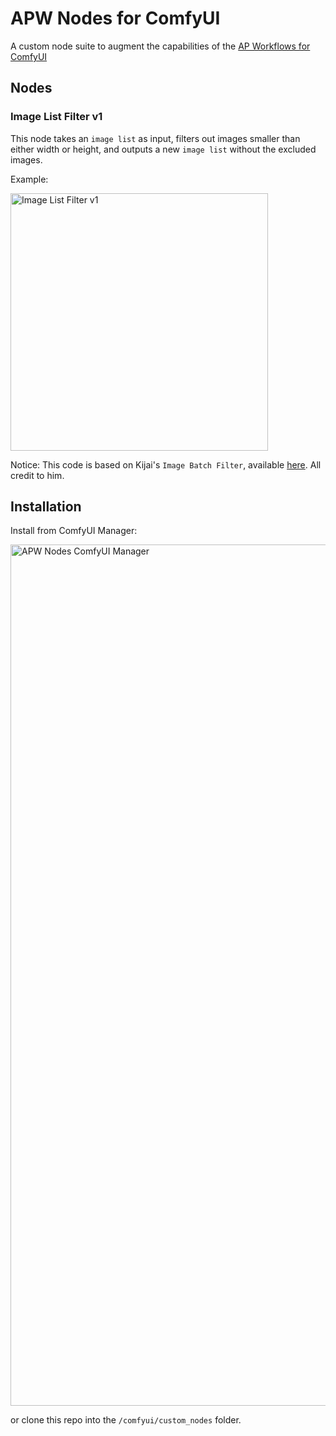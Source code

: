 # APW Nodes for ComfyUI

A custom node suite to augment the capabilities of the [AP Workflows for ComfyUI](https://perilli.com/ai/comfyui/)

## Nodes

### Image List Filter v1

This node takes an `image list` as input, filters out images smaller than either width or height, and outputs a new `image list` without the excluded images.

Example:

<img width="412" alt="Image List Filter v1" src="https://github.com/user-attachments/assets/fb6d802b-413a-4e04-9252-b84174ae4769" />

Notice: This code is based on Kijai's `Image Batch Filter`, available [here](https://github.com/kijai/ComfyUI-KJNodes/). All credit to him.

## Installation

Install from ComfyUI Manager:

<img width="1378" alt="APW Nodes ComfyUI Manager" src="https://github.com/user-attachments/assets/0893fccf-3a5e-4726-a6e6-0e32c60d28b8" />

or clone this repo into the `/comfyui/custom_nodes` folder.
